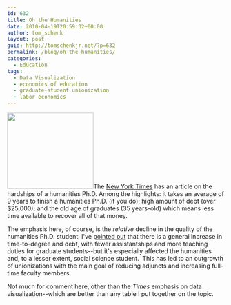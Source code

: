 ```yaml
---
id: 632
title: Oh the Humanities
date: 2010-04-19T20:59:32+00:00
author: tom_schenk
layout: post
guid: http://tomschenkjr.net/?p=632
permalink: /blog/oh-the-humanities/
categories:
  - Education
tags:
  - Data Visualization
  - economics of education
  - graduate-student unionization
  - labor economics
---
```

<a href="http://www.nytimes.com/imagepages/2010/04/18/education/edlife/18edlifephd-gr.html?ref=edlife"><img class="alignright size-full wp-image-127" title="18edlifephd-gr-popup" src="http://tomschenkjr.net/wordpress/wp-content/uploads/2010/04/18edlifephd-gr-popup.png" alt="" width="200" height="176" /></a>The <a href="http://www.nytimes.com/2010/04/18/education/edlife/18phd-t.html?pagewanted=1&amp;ref=edlife">New York Times</a> has an article on the hardships of a humanities Ph.D. Among the highlights: it takes an average of 9 years to finish a humanities Ph.D. (if you do); high amount of debt (over $25,000); and the old age of graduates (35 years-old) which means less time available to recover all of that money.

The emphasis here, of course, is the <em>relative</em> decline in the quality of the humanities Ph.D. student. I've <a href="http://tomschenkjr.net/wordpress/wp-content/uploads/2009/07/eegsu.pdf">pointed out</a> that there is a general increase in time-to-degree and debt, with fewer assistantships and more teaching duties for graduate students--but it's especially affected the humanities and, to a lesser extent, social science student.  This has led to an outgrowth of unionizations with the main goal of reducing adjuncts and increasing full-time faculty members.

Not much for comment here, other than the <em>Times</em> emphasis on data visualization--which are better than any table I put together on the topic.